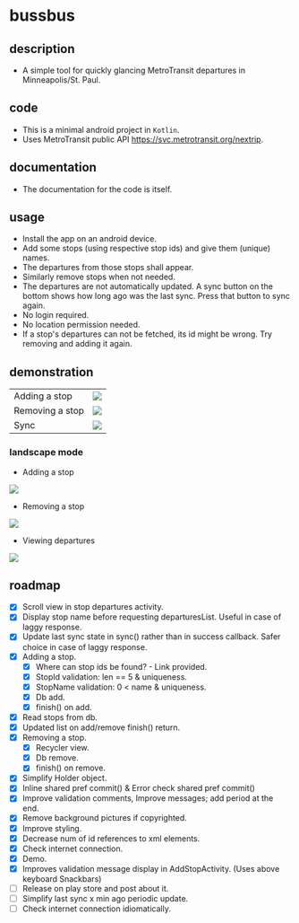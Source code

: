 # bussbus

## description
- A simple tool for quickly glancing MetroTransit departures in Minneapolis/St. Paul.

## code
- This is a minimal android project in `Kotlin`.
- Uses MetroTransit public API <https://svc.metrotransit.org/nextrip>.

## documentation
- The documentation for the code is itself.

## usage
- Install the app on an android device.
- Add some stops (using respective stop ids) and give them (unique) names.
- The departures from those stops shall appear.
- Similarly remove stops when not needed.
- The departures are not automatically updated. A sync button on the bottom shows how long ago was the last sync. Press that button to sync again.
- No login required.
- No location permission needed.
- If a stop's departures can not be fetched, its id might be wrong. Try removing and adding it again.

## demonstration
| | |
| --- | --- |
| Adding a stop | ![](./github/add.gif) |
| Removing a stop | ![](./github/remove.gif) |
| Sync | ![](./github/sync.gif) |

### landscape mode
- Adding a stop

![](./github/add.jpg)

- Removing a stop

![](./github/remove.jpg)

- Viewing departures

![](./github/view.jpg)

## roadmap
- [x] Scroll view in stop departures activity.
- [x] Display stop name before requesting departuresList. Useful in case of laggy response.
- [x] Update last sync state in sync() rather than in success callback. Safer choice in case of laggy response.
- [x] Adding a stop.
    - [x] Where can stop ids be found? - Link provided.
    - [x] StopId validation: len == 5 & uniqueness.
    - [x] StopName validation: 0 < name & uniqueness.
    - [x] Db add.
    - [x] finish() on add.
- [x] Read stops from db.
- [x] Updated list on add/remove finish() return.
- [x] Removing a stop.
    - [x] Recycler view.
    - [x] Db remove.
    - [x] finish() on remove.
- [x] Simplify Holder object.
- [x] Inline shared pref commit() & Error check shared pref commit()
- [x] Improve validation comments, Improve messages; add period at the end.
- [x] Remove background pictures if copyrighted.
- [x] Improve styling.
- [x] Decrease num of id references to xml elements.
- [x] Check internet connection.
- [x] Demo.
- [x] Improves validation message display in AddStopActivity. (Uses above keyboard Snackbars)
- [ ] Release on play store and post about it.
- [ ] Simplify last sync x min ago periodic update.
- [ ] Check internet connection idiomatically.
